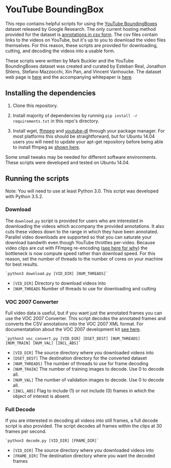 # YouTube BoundingBox

This repo contains helpful scripts for using the [YouTube BoundingBoxes](
https://research.google.com/youtube-bb/index.html) dataset released by Google
Research. The only current hosting method provided for the dataset is
[annotations in csv form](https://research.google.com/youtube-bb/download.html).
The csv files contain links to the videos on YouTube, but it's up to you to
download the video files themselves. For this reason, these scripts are provided
for downloading, cutting, and decoding the videos into a usable form.

These scripts were written by Mark Buckler and the YouTube BoundingBoxes dataset
was created and curated by Esteban Real, Jonathon Shlens, Stefano Mazzocchi, Xin
Pan, and Vincent Vanhoucke. The dataset web page is
[here](https://research.google.com/youtube-bb/index.html) and the accompanying
whitepaper is [here](https://arxiv.org/abs/1702.00824).

## Installing the dependencies

1. Clone this repository.

2. Install majority of dependencies by running 
`pip install -r requirements.txt` in this repo's directory.

3. Install wget, [ffmpeg](https://ffmpeg.org/) and 
[youtube-dl](https://github.com/rg3/youtube-dl) through your package 
manager. For most platforms this should be straightforward, but for 
Ubuntu 14.04 users you will need to update your apt-get repository 
before being able to install ffmpeg as [shown
here](https://www.faqforge.com/linux/how-to-install-ffmpeg-on-ubuntu-14-04/).

Some small tweaks may be needed for different software environments.
These scripts were developed and tested on Ubuntu 14.04.

## Running the scripts

Note: You will need to use at least Python 3.0. This script was developed with Python 3.5.2.

### Download

The `download.py` script is provided for users who are interested in
downloading the videos which accompany the provided annotations. It also
cuts these videos down to the range in which they have been
annotated. Parallel video downloads are supported so that you can
saturate your download bandwith even though YouTube throttles per-video. Because
video clips are cut with FFmpeg re-encoding ([see here for
why](http://www.markbuckler.com/post/cutting-ffmpeg/)) the bottleneck is now
compute speed rather than download speed. For this reason, set the number of
threads to the number of cores on your machine for best results.

	`python3 download.py [VID_DIR] [NUM_THREADS]`

- `[VID_DIR]` Directory to download videos into
- `[NUM_THREADS` Number of threads to use for downloading and cutting

### VOC 2007 Converter

Full video data is useful, but if you want just the annotated frames you can use
the VOC 2007 Converter. This script decodes the annotated frames and converts
the CSV annotations into the VOC 2007 XML format. For documentatation about the
VOC 2007 development kit [see
here](http://host.robots.ox.ac.uk/pascal/VOC/voc2007/devkit_doc_07-Jun-2007.pdf).

	`python3 voc_convert.py [VID_DIR] [DSET_DEST] [NUM_THREADS] [NUM_TRAIN] [NUM_VAL] [INCL_ABS]`


- `[VID_DIR]` The source directory where you downloaded videos into
- `[DSET_DEST]` The destination directory for the converted dataset
- `[NUM_THREADS]` The number of threads to use for frame decoding
- `[NUM_TRAIN]` The number of training images to decode. Use 0 to decode all.
- `[NUM_VAL]` The number of validation images to decode. Use 0 to decode all.
- `[INCL_ABS]` Flag to include (1) or not include (0) frames in which the object
   of interest is absent.

### Full Decode

If you are interested in decoding all videos into still frames, a full decode
script is also provided. The script decodes all frames within the clips at 30
frames per second.

	`python3 decode.py [VID_DIR] [FRAME_DIR]`

- `[VID_DIR]` The source directory where you downloaded videos into
- `[FRAME_DIR]` The destination directory where you want the decoded frames

